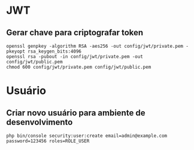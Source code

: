 # JWT

## Gerar chave para criptografar token

```
openssl genpkey -algorithm RSA -aes256 -out config/jwt/private.pem -pkeyopt rsa_keygen_bits:4096
openssl rsa -pubout -in config/jwt/private.pem -out config/jwt/public.pem
chmod 600 config/jwt/private.pem config/jwt/public.pem
```

# Usuário

## Criar novo usuário para ambiente de desenvolvimento

```
php bin/console security:user:create email=admin@example.com password=123456 roles=ROLE_USER
```